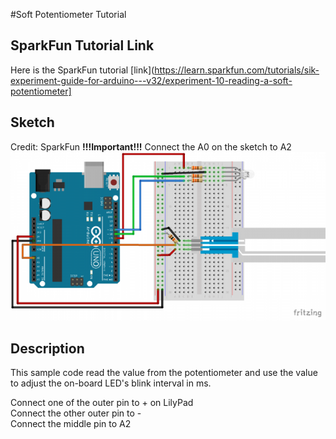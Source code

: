 #Soft Potentiometer Tutorial
## SparkFun Tutorial Link
Here is the SparkFun tutorial [link](https://learn.sparkfun.com/tutorials/sik-experiment-guide-for-arduino---v32/experiment-10-reading-a-soft-potentiometer]

## Sketch
Credit: SparkFun 
**!!!Important!!!** Connect the A0 on the sketch to A2 
![SoftPot Sketch](../tutorial_img/softpot_sketch.png)

## Description
This sample code read the value from the potentiometer and use the value to adjust the on-board LED's blink interval in ms.

Connect one of the outer pin to + on LilyPad  
Connect the other outer pin to -  
Connect the middle pin to A2  
